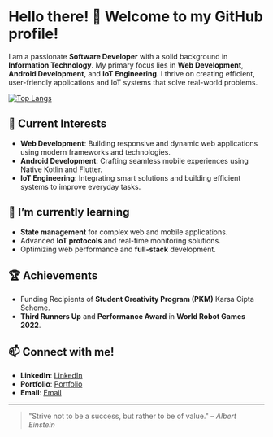 # Hello there! 👋 Welcome to my GitHub profile!

I am a passionate **Software Developer** with a solid background in **Information Technology**. My primary focus lies in **Web Development**, **Android Development**, and **IoT Engineering**. I thrive on creating efficient, user-friendly applications and IoT systems that solve real-world problems.

[![Top Langs](https://github-readme-stats.vercel.app/api/top-langs/?username=rinoindraw&layout=donut-vertical&show_icons=true&theme=cobalt )](https://github.com/anuraghazra/github-readme-stats)

## 🔭 Current Interests
- **Web Development**: Building responsive and dynamic web applications using modern frameworks and technologies.
- **Android Development**: Crafting seamless mobile experiences using Native Kotlin and Flutter.
- **IoT Engineering**: Integrating smart solutions and building efficient systems to improve everyday tasks.

## 🌱 I’m currently learning
- **State management** for complex web and mobile applications.
- Advanced **IoT protocols** and real-time monitoring solutions.
- Optimizing web performance and **full-stack** development.

## 🏆 Achievements
- Funding Recipients of **Student Creativity Program (PKM)** Karsa Cipta Scheme.
- **Third Runners Up** and **Performance Award** in **World Robot Games 2022**.

## 📫 Connect with me!
- **LinkedIn**: [LinkedIn](https://www.linkedin.com/in/rino-indra-wicaksono-43582b235/)
- **Portfolio**: [Portfolio](https://rinoprofile.netlify.app/)
- **Email**: [Email](mailto:rinoindra75@gmail.com)

---

> "Strive not to be a success, but rather to be of value." – *Albert Einstein*

